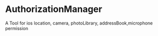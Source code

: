 # AuthorizationManager

A Tool for ios location, camera, photoLibrary, addressBook,microphone permission

